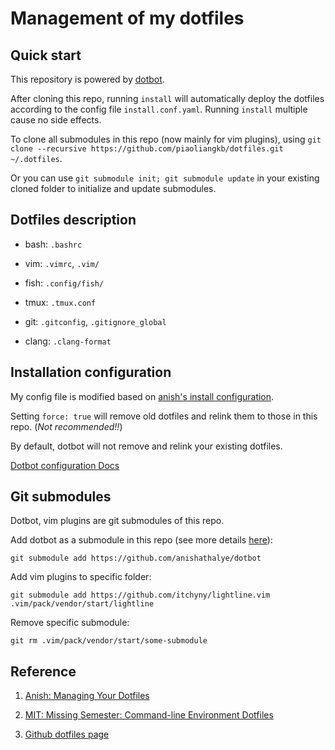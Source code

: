 # Management of my dotfiles

## Quick start

This repository is powered by [dotbot](https://github.com/anishathalye/dotbot). 

After cloning this repo, running `install` will automatically deploy the dotfiles according to the config file `install.conf.yaml`. 
Running `install` multiple cause no side effects.

To clone all submodules in this repo (now mainly for vim plugins), using `git clone --recursive https://github.com/piaoliangkb/dotfiles.git ~/.dotfiles`.

Or you can use `git submodule init; git submodule update` in your existing cloned folder to initialize and update submodules. 

## Dotfiles description

- bash: `.bashrc`

- vim: `.vimrc`,  `.vim/`

- fish: `.config/fish/` 

- tmux: `.tmux.conf`

- git: `.gitconfig`, `.gitignore_global`

- clang: `.clang-format`

## Installation configuration

My config file is modified based on [anish's install configuration](https://github.com/anishathalye/dotfiles/blob/master/.install.conf.yaml).

Setting `force: true` will remove old dotfiles and relink them to those in this repo. (*Not recommended!!*)

By default, dotbot will not remove and relink your existing dotfiles.

[Dotbot configuration Docs](https://github.com/anishathalye/dotbot#configuration)

## Git submodules

Dotbot, vim plugins are git submodules of this repo.

Add dotbot as a submodule in this repo (see more details [here](https://github.com/anishathalye/dotbot/tree/5d83f9e797b1950199e127a8196803f5e33e0916#integrate-with-existing-dotfiles)):

```
git submodule add https://github.com/anishathalye/dotbot
```

Add vim plugins to specific folder:

```
git submodule add https://github.com/itchyny/lightline.vim .vim/pack/vendor/start/lightline
```

Remove specific submodule:

```
git rm .vim/pack/vendor/start/some-submodule
```

## Reference

1. [Anish: Managing Your Dotfiles](https://www.anishathalye.com/2014/08/03/managing-your-dotfiles/)

2. [MIT: Missing Semester: Command-line Environment Dotfiles](https://missing.csail.mit.edu/2020/command-line/)

3. [Github dotfiles page](https://dotfiles.github.io/)
